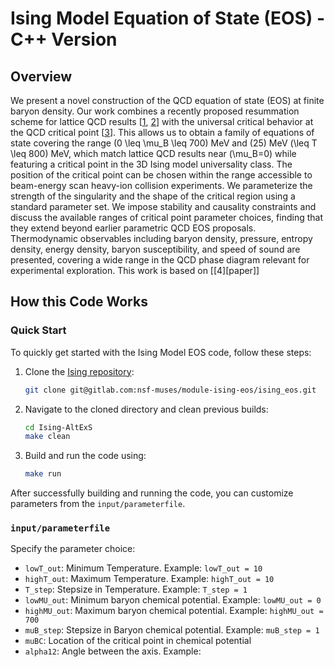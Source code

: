 # Ising Model Equation of State (EOS) - C++ Version

## Overview

We present a novel construction of the QCD equation of state (EOS) at finite baryon density. Our work combines a recently proposed resummation scheme for lattice QCD results [[1][paper1], [2][paper2]] with the universal critical behavior at the QCD critical point [[3][paper3]]. This allows us to obtain a family of equations of state covering the range \(0 \leq \mu_B \leq 700\) MeV and \(25\) MeV \(\leq T \leq 800\) MeV, which match lattice QCD results near \(\mu_B=0\) while featuring a critical point in the 3D Ising model universality class. 
The position of the critical point can be chosen within the range accessible to beam-energy scan heavy-ion collision experiments. We parameterize the strength of the singularity and the shape of the critical region using a standard parameter set. We impose stability and causality constraints and discuss the available ranges of critical point parameter choices, finding that they extend beyond earlier parametric QCD EOS proposals. Thermodynamic observables including baryon density, pressure, entropy density, energy density, baryon susceptibility, and speed of sound are presented, covering a wide range in the QCD phase diagram relevant for experimental exploration. This work is based on [[4][paper]]

[//]: # "Link References"
[paper1]: https://arxiv.org/abs/2102.06660
[paper2]: https://arxiv.org/abs/2202.05574
[paper3]: https://journals.aps.org/prc/abstract/10.1103/PhysRevC.101.034901
[paper4]:  https://arxiv.org/pdf/2402.08636.pdf



## How this Code Works

### Quick Start

To quickly get started with the Ising Model EOS code, follow these steps:

1. Clone the [Ising repository](https://gitlab.com/nsf-muses/module-ising-eos/ising_eos):

    ```bash
    git clone git@gitlab.com:nsf-muses/module-ising-eos/ising_eos.git
    ```

2. Navigate to the cloned directory and clean previous builds:

    ```bash
    cd Ising-AltExS
    make clean
    ```

3. Build and run the code using:

    ```bash
    make run
    ```

After successfully building and running the code, you can customize parameters from the `input/parameterfile`.

### `input/parameterfile`

Specify the parameter choice:

- `lowT_out`: Minimum Temperature. Example: `lowT_out = 10`
- `highT_out`: Maximum Temperature. Example: `highT_out = 10`
- `T_step`: Stepsize in Temperature. Example: `T_step = 1`
- `lowMU_out`: Minimum baryon chemical potential. Example: `lowMU_out = 0`
- `highMU_out`: Maximum baryon chemical potential. Example: `highMU_out = 700`
- `muB_step`: Stepsize in Baryon chemical potential. Example: `muB_step = 1`
- `muBC`: Location of the critical point in chemical potential
- `alpha12`: Angle between the axis. Example:
